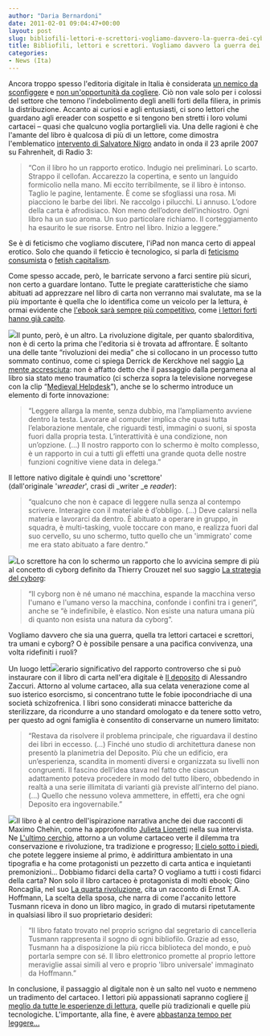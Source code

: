 ```yaml
---
author: "Daria Bernardoni"
date: 2011-02-01 09:04:47+00:00
layout: post
slug: bibliofili-lettori-e-screttori-vogliamo-davvero-la-guerra-dei-cyborg-2
title: Bibliofili, lettori e screttori. Vogliamo davvero la guerra dei cyborg?
categories:
- News (Ita)
---
```


Ancora troppo spesso l'editoria digitale in Italia è considerata [un nemico da sconfiggere](http://www.mantellini.it/?p=9112) e [non un'opportunità da cogliere](http://www.40kbooks.com/?p=3129). Ciò non vale solo per i colossi del settore che temono l'indebolimento degli anelli forti della filiera, in primis la distribuzione. Accanto ai curiosi e agli entusiasti, ci sono lettori che guardano agli ereader con sospetto e si tengono ben stretti i loro volumi cartacei – quasi che qualcuno voglia portarglieli via.
Una delle ragioni è che l'amante del libro è qualcosa di più di un lettore, come dimostra l'emblematico [intervento di Salvatore Nigro](http://normalenews.sns.it/print.php?sid=333) andato in onda il 23 aprile 2007 su Fahrenheit, di Radio 3:


> “Con il libro ho un rapporto erotico. Indugio nei preliminari. Lo scarto. Strappo il cellofan. Accarezzo la copertina, e sento un languido formicolio nella mano. Mi eccito terribilmente, se il libro è intonso. Taglio le pagine, lentamente. È come se sfogliassi una rosa. Mi piacciono le barbe dei libri. Ne raccolgo i pilucchi. Li annuso. L’odore della carta è afrodisiaco. Non meno dell’odore dell’inchiostro. Ogni libro ha un suo aroma. Un suo particolare richiamo. Il corteggiamento ha esaurito le sue risorse. Entro nel libro. Inizio a leggere.”


Se è di feticismo che vogliamo discutere, l'iPad non manca certo di appeal erotico. Solo che quando il feticcio è tecnologico, si parla di [feticismo consumista](http://bit.ly/eXVrLu%20) o [fetish capitalism](http://bit.ly/fixaCi%20).

Come spesso accade, però, le barricate servono a farci sentire più sicuri, non certo a guardare lontano. Tutte le pregiate caratteristiche che siamo abituati ad apprezzare nel libro di carta non verranno mai svalutate, ma se la più importante è quella che lo identifica come un veicolo per la lettura, è ormai evidente che [l'ebook sarà sempre più competitivo](http://j.mp/eDAdcH), come [i lettori forti hanno già capito](http://bit.ly/eruNxu%20).

[![](http://www.40kbooks.com/wp-content/uploads/mente_accresciuta_sito.jpg)](http://www.bookrepublic.it/book/9788865860366-la-mente-accresciuta/)Il punto, però, è un altro. La rivoluzione digitale, per quanto sbalorditiva, non è di certo la prima che l'editoria si è trovata ad affrontare.
È soltanto una delle tante “rivoluzioni dei media” che si collocano in un processo tutto sommato continuo, come ci spiega Derrick de Kerckhove nel saggio [La mente accresciuta](http://www.bookrepublic.it/book/9788865860366-la-mente-accresciuta/): non è affatto detto che il passaggio dalla pergamena al libro sia stato meno traumatico (ci scherza sopra la televisione norvegese con la clip “[Medieval Helpdesk](http://www.youtube.com/watch?v=pQHX-SjgQvQ&feature=player_embedded)”), anche se lo schermo introduce un elemento di forte innovazione:


> “Leggere allarga la mente, senza dubbio, ma l’ampliamento avviene dentro la testa. Lavorare al computer implica che quasi tutta l’elaborazione mentale, che riguardi testi, immagini o suoni, si sposta fuori dalla propria testa. L’interattività è una condizione, non un’opzione. (…) Il nostro rapporto con lo schermo è molto complesso, è un rapporto in cui a tutti gli effetti una grande quota delle nostre funzioni cognitive viene data in delega.”


Il lettore nativo digitale è quindi uno 'screttore' (dall'originale '_wreader_', crasi di _writer _e _reader_):


> “qualcuno che non è capace di leggere nulla senza al contempo scrivere. Interagire con il materiale è d’obbligo. (...) Deve calarsi nella materia e lavorarci da dentro. È abituato a operare in gruppo, in squadra, è multi-tasking, vuole toccare con mano, e realizza fuori dal suo cervello, su uno schermo, tutto quello che un 'immigrato' come me era stato abituato a fare dentro.”


[![](http://www.40kbooks.com/wp-content/uploads/cyborg_ita_sito.jpg)](http://www.bookrepublic.it/book/9788865860014-la-strategia-del-cyborg/)Lo screttore ha con lo schermo un rapporto che lo avvicina sempre di più al concetto di cyborg definito da Thierry Crouzet nel suo saggio [La strategia del cyborg](http://www.bookrepublic.it/book/9788865860014-la-strategia-del-cyborg/):


> “Il cyborg non è né umano né macchina, espande la macchina verso l'umano e l'umano verso la macchina, confonde i confini tra i generi”, anche se “è indefinibile, è elastico. Non esiste una natura umana più di quanto non esista una natura da cyborg”.


Vogliamo davvero che sia una guerra, quella tra lettori cartacei e screttori, tra umani e cyborg? O è possibile pensare a una pacifica convivenza, una volta ridefiniti i ruoli?

Un luogo lett[![](http://www.40kbooks.com/wp-content/uploads/deposito-zaccuri_sito.jpg)](http://www.bookrepublic.it/book/9788865860465-il-deposito/)erario significativo del rapporto controverso che si può instaurare con il libro di carta nell'era digitale è [Il deposito](http://www.bookrepublic.it/book/9788865860465-il-deposito/) di Alessandro Zaccuri.
Attorno al volume cartaceo, alla sua celata venerazione come al suo isterico esorcismo, si concentrano tutte le fobie ipocondriache di una società schizofrenica.
I libri sono considerati minacce batteriche da sterilizzare, da ricondurre a uno standard omologato e da tenere sotto vetro, per questo ad ogni famiglia è consentito di conservarne un numero limitato:


> “Restava da risolvere il problema principale, che riguardava il destino dei libri in eccesso. (…) Finché uno studio di architettura danese non presentò la planimetria del Deposito. Più che un edificio, era un’esperienza, scandita in momenti diversi e organizzata su livelli non congruenti. Il fascino dell’idea stava nel fatto che ciascun adattamento poteva procedere in modo del tutto libero, obbedendo in realtà a una serie illimitata di varianti già previste all’interno del piano. (…) Quello che nessuno voleva ammettere, in effetti, era che ogni Deposito era ingovernabile.”


[![](http://www.40kbooks.com/wp-content/uploads/chehin_ita_sito.jpeg)](http://www.bookrepublic.it/book/9788865860328-ultimo-cerchio-il-cielo-sotto-i-piedi/)Il libro è al centro dell'ispirazione narrativa anche dei due racconti di Maximo Chehin, come ha approfondito [Julieta Lionetti](http://www.40kbooks.com/?p=2494) nella sua intervista. Ne [L'ultimo cerchio](http://bit.ly/gfuKK7%20), attorno a un volume cartaceo verte il dilemma tra conservazione e rivoluzione, tra tradizione e progresso; [Il cielo sotto i piedi](http://bit.ly/gfuKK7%20), che potete leggere insieme al primo, è addirittura ambientato in una tipografia e ha come protagonisti un pezzetto di carta antica e inquietanti premonizioni... Dobbiamo fidarci della carta? O vogliamo a tutti i costi fidarci della carta?
Non solo il libro cartaceo è protagonista di molti ebook; Gino Roncaglia, nel suo [La quarta rivoluzione](http://www.ebooklearn.com/libro/), cita un racconto di Ernst T.A. Hoffmann, La scelta della sposa, che narra di come l'accanito lettore Tusmann riceva in dono un libro magico, in grado di mutarsi ripetutamente in qualsiasi libro il suo proprietario desideri:


> “Il libro fatato trovato nel proprio scrigno dal segretario di cancelleria Tusmann rappresenta il sogno di ogni bibliofilo. Grazie ad esso, Tusmann ha a disposizione la più ricca biblioteca del mondo, e può portarla sempre con sé. Il libro elettronico promette al proprio lettore meraviglie assai simili al vero e proprio 'libro universale' immaginato da Hoffmann.”


In conclusione, il passaggio al digitale non è un salto nel vuoto e nemmeno un tradimento del cartaceo. I lettori più appassionati sapranno cogliere [il meglio da tutte le esperienze di lettura](http://leggoergosum.wordpress.com/2011/01/28/ritorno-alla-carta-e-diverse-vere-notizie/), quelle più tradizionali e quelle più tecnologiche. L'importante, alla fine, è avere [abbastanza tempo per leggere...](http://www.youtube.com/watch?v=ER2VNU3R0gA)
